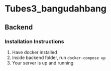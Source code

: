 # Tubes3_bangudahbang

## Backend

### Installation Instructions

1. Have docker installed
2. Inside backend folder, run `docker-compose up`
3. Your server is up and running